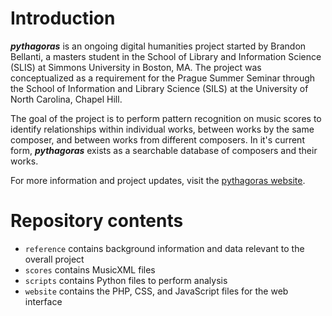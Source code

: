 # Introduction

**_pythagoras_** is an ongoing digital humanities project started by Brandon Bellanti, a masters student in the School of Library and Information Science (SLIS) at Simmons University in Boston, MA. The project was conceptualized as a requirement for the Prague Summer Seminar through the School of Information and Library Science (SILS) at the University of North Carolina, Chapel Hill.

The goal of the project is to perform pattern recognition on music scores to identify relationships within individual works, between works by the same composer, and between works from different composers. In it's current form, **_pythagoras_** exists as a searchable database of composers and their works.

For more information and project updates, visit the [pythagoras website](http://web.simmons.edu/~bellanti/pythagoras/).

# Repository contents
* `reference` contains background information and data relevant to the overall project
* `scores` contains MusicXML files
* `scripts` contains Python files to perform analysis
* `website` contains the PHP, CSS, and JavaScript files for the web interface